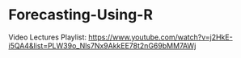 # Forecasting-Using-R

Video Lectures Playlist:
https://www.youtube.com/watch?v=j2HkE-i5QA4&list=PLW39o_Nls7Nx9AkkEE78t2nG69bMM7AWj
